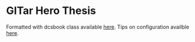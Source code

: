 # GITar Hero Thesis

Formatted with dcsbook class available [here](http://www.cs.put.poznan.pl/csobaniec/software/latex/dcsgroup-classes.html).
Tips on configuration availble [here](http://www.cs.put.poznan.pl/csobaniec/software/latex/new-class.html).
